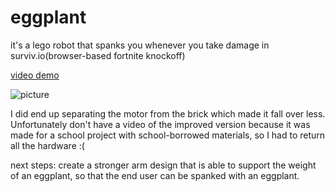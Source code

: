 # eggplant
it's a lego robot that spanks you whenever you take damage in surviv.io(browser-based fortnite knockoff)



[video demo](https://drive.google.com/file/d/1XgZ6uQM7r_KtGDrYRe5BkncKOD4jvILt/view)

![picture](https://images-ext-1.discordapp.net/external/RCqndIZLUBlDVb7B46GTRR9rIcla5KBZJ8yVcnOm1EE/https/lh3.googleusercontent.com/-3-kQZ2c1oPU/XNYMmkrYviI/AAAAAAAAAaw/0I5NXGd3bScAHr8nugZHhgEgsdpJNwIUACK8BGAs/s0/2019-05-10.jpg?width=658&height=1170)

I did end up separating the motor from the brick which made it fall over less. Unfortunately don't have a video of the improved version because it was made for a school project with school-borrowed materials, so I had to return all the hardware :(

next steps: create a stronger arm design that is able to support the weight of an eggplant, so that the end user can be spanked with an eggplant.
